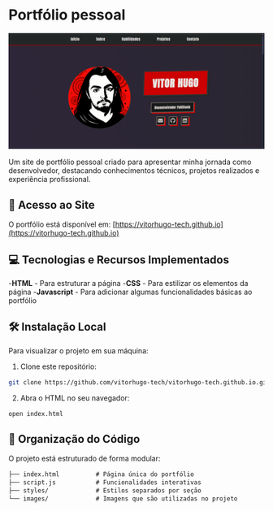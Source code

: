 # Portfólio pessoal

![Screenshot do Portfólio](images/projeto-portfolio.png)

Um site de portfólio pessoal criado para apresentar minha jornada como desenvolvedor, destacando conhecimentos técnicos, projetos realizados e experiência profissional.

## 🚀 Acesso ao Site

O portfólio está disponível em: [https://vitorhugo-tech.github.io](https://vitorhugo-tech.github.io)

## 💻 Tecnologias e Recursos Implementados

-**HTML** - Para estruturar a página
-**CSS** - Para estilizar os elementos da página
-**Javascript** - Para adicionar algumas funcionalidades básicas ao portfólio

## 🛠️ Instalação Local

Para visualizar o projeto em sua máquina:

1. Clone este repositório:
```bash
git clone https://github.com/vitorhugo-tech/vitorhugo-tech.github.io.git .
```

2. Abra o HTML no seu navegador:
```bash
open index.html
```

## 📂 Organização do Código

O projeto está estruturado de forma modular:

```
├── index.html          # Página única do portfólio
├── script.js           # Funcionalidades interativas
├── styles/             # Estilos separados por seção
└── images/             # Imagens que são utilizadas no projeto
```
